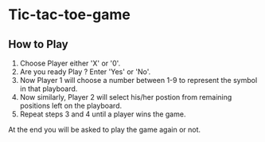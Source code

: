 # Tic-tac-toe-game
## How to Play

1. Choose Player either 'X' or '0'.
2. Are you ready Play ? Enter 'Yes' or 'No'.
3. Now Player 1 will choose a number between 1-9 to represent the symbol in that playboard.
4. Now similarly, Player 2 will select his/her postion from remaining positions left on the playboard.
5. Repeat steps 3 and 4 until a player wins the game.

At the end you will be asked to play the game again or not.
